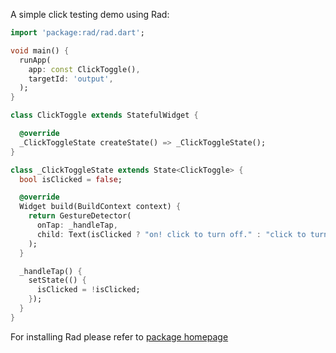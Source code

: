 A simple click testing demo using Rad:
```dart
import 'package:rad/rad.dart';

void main() {
  runApp(
    app: const ClickToggle(),
    targetId: 'output',
  );
}

class ClickToggle extends StatefulWidget {

  @override
  _ClickToggleState createState() => _ClickToggleState();
}

class _ClickToggleState extends State<ClickToggle> {
  bool isClicked = false;

  @override
  Widget build(BuildContext context) {
    return GestureDetector(
      onTap: _handleTap,
      child: Text(isClicked ? "on! click to turn off." : "click to turn on."),
    );
  }

  _handleTap() {
    setState(() {
      isClicked = !isClicked;
    });
  }
}
```

For installing Rad please refer to [package homepage](https://pub.dev/packages/rad)